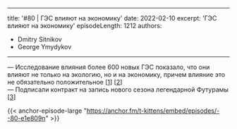 
---
title: '#80 | ГЭС влияют на экономику'
date: 2022-02-10
excerpt: 'ГЭС влияют на экономику'
episodeLength: 1212
authors:
  - Dmitry Sitnikov
  - George Ymydykov
---

— Исследование влияния более 600 новых ГЭС показало, что они влияют не только на экологию, но и на экономику, причем влияние это не обязательно положительное [[1](https://nplus1.ru/news/2022/02/09/hydropower-dams)] [[2](https://www.pnas.org/content/119/8/e2108038119)]<br/>
— Подписали контракт на запись нового сезона легендарной Футурамы [[3](https://www.rbc.ru/rbcfreenews/620460e69a79472c83a33376)]

{{< anchor-episode-large "https://anchor.fm/t-kittens/embed/episodes/--80-e1e809n" >}}
